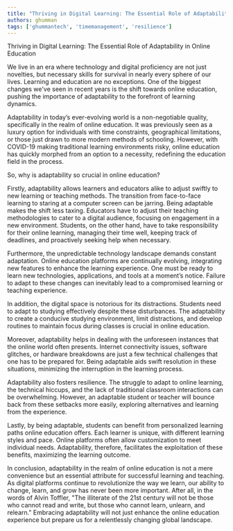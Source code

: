 ```yaml
---
title: "Thriving in Digital Learning: The Essential Role of Adaptability in Online Education"  # Wrap the title in double quotes
authors: ghumman
tags: ['ghummantech', 'timemanagement', 'resilience']
---
```


Thriving in Digital Learning: The Essential Role of Adaptability in Online Education
<!-- truncate -->

We live in an era where technology and digital proficiency are not just novelties, but necessary skills for survival in nearly every sphere of our lives. Learning and education are no exceptions. One of the biggest changes we've seen in recent years is the shift towards online education, pushing the importance of adaptability to the forefront of learning dynamics.

Adaptability in today’s ever-evolving world is a non-negotiable quality, specifically in the realm of online education. It was previously seen as a luxury option for individuals with time constraints, geographical limitations, or those just drawn to more modern methods of schooling. However, with COVID-19 making traditional learning environments risky, online education has quickly morphed from an option to a necessity, redefining the education field in the process.

So, why is adaptability so crucial in online education?

Firstly, adaptability allows learners and educators alike to adjust swiftly to new learning or teaching methods. The transition from face-to-face learning to staring at a computer screen can be jarring. Being adaptable makes the shift less taxing. Educators have to adjust their teaching methodologies to cater to a digital audience, focusing on engagement in a new environment. Students, on the other hand, have to take responsibility for their online learning, managing their time well, keeping track of deadlines, and proactively seeking help when necessary. 

Furthermore, the unpredictable technology landscape demands constant adaptation. Online education platforms are continually evolving, integrating new features to enhance the learning experience. One must be ready to learn new technologies, applications, and tools at a moment’s notice. Failure to adapt to these changes can inevitably lead to a compromised learning or teaching experience. 

In addition, the digital space is notorious for its distractions. Students need to adapt to studying effectively despite these disturbances. The adaptability to create a conducive studying environment, limit distractions, and develop routines to maintain focus during classes is crucial in online education.

Moreover, adaptability helps in dealing with the unforeseen instances that the online world often presents. Internet connectivity issues, software glitches, or hardware breakdowns are just a few technical challenges that one has to be prepared for. Being adaptable aids swift resolution in these situations, minimizing the interruption in the learning process.

Adaptability also fosters resilience. The struggle to adapt to online learning, the technical hiccups, and the lack of traditional classroom interactions can be overwhelming. However, an adaptable student or teacher will bounce back from these setbacks more easily, exploring alternatives and learning from the experience.

Lastly, by being adaptable, students can benefit from personalized learning paths online education offers. Each learner is unique, with different learning styles and pace. Online platforms often allow customization to meet individual needs. Adaptability, therefore, facilitates the exploitation of these benefits, maximizing the learning outcome.

In conclusion, adaptability in the realm of online education is not a mere convenience but an essential attribute for successful learning and teaching. As digital platforms continue to revolutionize the way we learn, our ability to change, learn, and grow has never been more important. After all, in the words of Alvin Toffler, "The illiterate of the 21st century will not be those who cannot read and write, but those who cannot learn, unlearn, and relearn." Embracing adaptability will not just enhance the online education experience but prepare us for a relentlessly changing global landscape.
